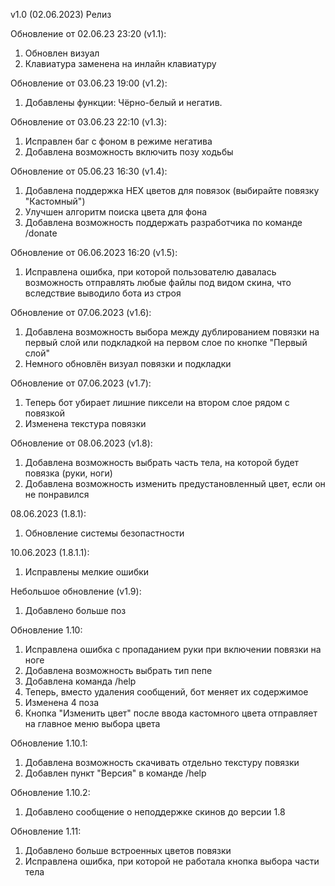 v1.0 (02.06.2023) Релиз  

Обновление от 02.06.23 23:20 (v1.1):  
1. Обновлен визуал  
2. Клавиатура заменена на инлайн клавиатуру  

Обновление от 03.06.23 19:00 (v1.2):  
1. Добавлены функции: Чёрно-белый и негатив.  

Обновление от 03.06.23 22:10 (v1.3):  
1. Исправлен баг с фоном в режиме негатива  
2. Добавлена возможность включить позу ходьбы  

Обновление от 05.06.23 16:30 (v1.4):  
1. Добавлена поддержка HEX цветов для повязок (выбирайте повязку "Кастомный")  
2. Улучшен алгоритм поиска цвета для фона  
3. Добавлена возможность поддержать разработчика по команде /donate  

Обновление от 06.06.2023 16:20 (v1.5):  
1. Исправлена ошибка, при которой пользователю давалась возможность отправлять любые файлы под видом скина, что вследствие выводило бота из строя  

Обновление от 07.06.2023 (v1.6):  
1. Добавлена возможность выбора между дублированием повязки на первый слой или подкладкой на первом слое по кнопке "Первый слой"  
2. Немного обновлён визуал повязки и подкладки  

Обновление от 07.06.2023 (v1.7):  
1. Теперь бот убирает лишние пиксели на втором слое рядом с повязкой  
2. Изменена текстура повязки  

Обновление от 08.06.2023 (v1.8):  
1. Добавлена возможность выбрать часть тела, на которой будет повязка (руки, ноги)  
2. Добавлена возможность изменить предустановленный цвет, если он не понравился  

08.06.2023 (1.8.1):  
1. Обновление системы безопастности

10.06.2023 (1.8.1.1):  
1. Исправлены мелкие ошибки  

Небольшое обновление (v1.9):  
1. Добавлено больше поз  

Обновление 1.10:  
1. Исправлена ошибка с пропаданием руки при включении повязки на ноге  
2. Добавлена возможность выбрать тип пепе  
3. Добавлена команда /help  
4. Теперь, вместо удаления сообщений, бот меняет их содержимое  
5. Изменена 4 поза  
6. Кнопка "Изменить цвет" после ввода кастомного цвета отправляет на главное меню выбора цвета  

Обновление 1.10.1:  
1. Добавлена возможность скачивать отдельно текстуру повязки  
2. Добавлен пункт "Версия" в команде /help  

Обновление 1.10.2:  
1. Добавлено сообщение о неподдержке скинов до версии 1.8  

Обновление 1.11:  
1. Добавлено больше встроенных цветов повязки  
2. Исправлена ошибка, при которой не работала кнопка выбора части тела  

